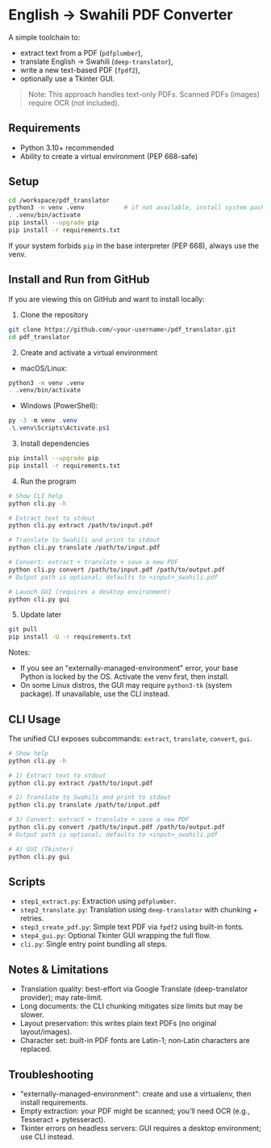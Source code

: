 # English → Swahili PDF Converter

A simple toolchain to:
- extract text from a PDF (`pdfplumber`),
- translate English → Swahili (`deep-translator`),
- write a new text-based PDF (`fpdf2`),
- optionally use a Tkinter GUI.

> Note: This approach handles text-only PDFs. Scanned PDFs (images) require OCR (not included).

## Requirements
- Python 3.10+ recommended
- Ability to create a virtual environment (PEP 668-safe)

## Setup
```bash
cd /workspace/pdf_translator
python3 -m venv .venv           # if not available, install system package e.g. python3-venv
. .venv/bin/activate
pip install --upgrade pip
pip install -r requirements.txt
```

If your system forbids `pip` in the base interpreter (PEP 668), always use the venv.

## Install and Run from GitHub
If you are viewing this on GitHub and want to install locally:

1) Clone the repository
```bash
git clone https://github.com/<your-username>/pdf_translator.git
cd pdf_translator
```

2) Create and activate a virtual environment
- macOS/Linux:
```bash
python3 -m venv .venv
. .venv/bin/activate
```
- Windows (PowerShell):
```powershell
py -3 -m venv .venv
.\.venv\Scripts\Activate.ps1
```

3) Install dependencies
```bash
pip install --upgrade pip
pip install -r requirements.txt
```

4) Run the program
```bash
# Show CLI help
python cli.py -h

# Extract text to stdout
python cli.py extract /path/to/input.pdf

# Translate to Swahili and print to stdout
python cli.py translate /path/to/input.pdf

# Convert: extract + translate + save a new PDF
python cli.py convert /path/to/input.pdf /path/to/output.pdf
# Output path is optional; defaults to <input>_swahili.pdf

# Launch GUI (requires a desktop environment)
python cli.py gui
```

5) Update later
```bash
git pull
pip install -U -r requirements.txt
```

Notes:
- If you see an "externally-managed-environment" error, your base Python is locked by the OS. Activate the venv first, then install.
- On some Linux distros, the GUI may require `python3-tk` (system package). If unavailable, use the CLI instead.

## CLI Usage
The unified CLI exposes subcommands: `extract`, `translate`, `convert`, `gui`.

```bash
# Show help
python cli.py -h

# 1) Extract text to stdout
python cli.py extract /path/to/input.pdf

# 2) Translate to Swahili and print to stdout
python cli.py translate /path/to/input.pdf

# 3) Convert: extract + translate + save a new PDF
python cli.py convert /path/to/input.pdf /path/to/output.pdf
# Output path is optional; defaults to <input>_swahili.pdf

# 4) GUI (Tkinter)
python cli.py gui
```

## Scripts
- `step1_extract.py`: Extraction using `pdfplumber`.
- `step2_translate.py`: Translation using `deep-translator` with chunking + retries.
- `step3_create_pdf.py`: Simple text PDF via `fpdf2` using built-in fonts.
- `step4_gui.py`: Optional Tkinter GUI wrapping the full flow.
- `cli.py`: Single entry point bundling all steps.

## Notes & Limitations
- Translation quality: best-effort via Google Translate (deep-translator provider); may rate-limit.
- Long documents: the CLI chunking mitigates size limits but may be slower.
- Layout preservation: this writes plain text PDFs (no original layout/images).
- Character set: built-in PDF fonts are Latin-1; non‑Latin characters are replaced.

## Troubleshooting
- "externally-managed-environment": create and use a virtualenv, then install requirements.
- Empty extraction: your PDF might be scanned; you’ll need OCR (e.g., Tesseract + pytesseract).
- Tkinter errors on headless servers: GUI requires a desktop environment; use CLI instead.